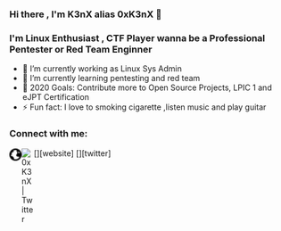 ### Hi there , I'm K3nX alias 0xK3nX 👋

### I'm Linux Enthusiast , CTF Player wanna be a Professional Pentester or Red Team Enginner
- 🔭 I’m currently working as Linux Sys Admin
- 🌱 I’m currently learning pentesting and red team
- 🥅 2020 Goals: Contribute more to Open Source Projects, LPIC 1 and eJPT Certification
- ⚡ Fun fact: I love to smoking cigarette ,listen music and play guitar

### Connect with me:

[<img align="left" alt="k3nX.github.io" width="22px" src="https://raw.githubusercontent.com/iconic/open-iconic/master/svg/globe.svg" />][website]
[<img align="left" alt="0xK3nX | Twitter" width="22px" src="https://cdn.jsdelivr.net/npm/simple-icons@v3/icons/twitter.svg" />][twitter]

<br />
